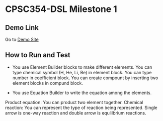 # CPSC354-DSL Milestone 1

## Demo Link
Go to [Demo Site](https://ilianachae.github.io/CPSC354-DSL/)

## How to Run and Test

- You use Element Builder blocks to make different elements.
You can type chemical symbol (H, He, Li, Be) in element block.
You can type number in coefficient block.
You can create compount by inserting two element blocks in compund block. 

- You use Equation Builder to write the equation among the elements.

Product equation: You can product two element together.
Chemical reaction: You can represent the type of reaction being represented.
Single arrow is one-way reaction and double arrow is equlilbrium reactions.
 



